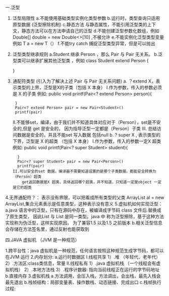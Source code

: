 一.泛型
1. 泛型局限性
   a.不能使用基础类型实例化类型参数
   b.运行时，类型查询只适用原型数据 (泛型擦除机制)
   c.静态方法 与静态属性，不能引用泛型类的上下文，静态方法可以在方法申请自己的泛型
   d.不能创建泛型参数化数组，例如 Double<T>[] double = new Double<>[10] ,不被允许
   e.不能实例化泛型类型变量 例如 T a = new T（）
   f.不能try catch 捕捉泛型类型异常，但是可以抛出
2. 泛型类型继承规则
   a.Student 继承 Person ，那么 Pair<Student> 与 Pair<Person> 无关系。
   b.泛型类可以继承扩展其他泛型类 ，例如
   class Student<T> extend Person<T> {

   }
3. 通配符类型 (引入为了解决上述 Pair<Student> 与 Pair<Person> 无关系问题)
   a. ？extend X，表示类型的上界，泛型是X的子类（包括 X 本身）
      I.作为参数，传入的参数必须是 X 的子类
        例如:
        public void  printf(Pair<? extend Person> person){

        }
        Pair<? extend Person> pair = new Pair<Student>()
        printf(pair)
      II.不能够set，编译，由于我们并不知道具体对应对于（Person），set是不安全的,但是 get 是安全的，
         因为指导泛型一定都是（Person）子类
     III. 总结访问数据是安全的，并且不能set 写入数据 包括null
   b. ? super X , 表示类型的下界，泛型是 X 的超类 （包括 X 本身）
      I.作为参数，传入的参数一定X 超类
         例如:
         public void printf(Pair<? super Student> student){

         }
         Pair<? super Student> pair = new Pair<Person>()
         printf(pair)
       II.可以安全的set 数据，编译器不需要知道设置的是哪个子类数据，都能安全转换为 （Person）超类
           get返回数据是X 超类，具体返回哪个超类，并不知道，只知道一定是object 一定是它的超类
4.无界通配符？： 表示没有界限，可以把看成所有类型的父类
      ArrayList<?> al  = new ArrayList<?>,集合元素表示是任意类型，这种表示没有意义
5.虚拟机如何实现泛型：
  a.java 语言中的泛型，只有在源码中存在，被编译成字节码 class 文件后.替换成了原生类型，
  因此List<Int> 与 List<String> 是同一类型。java 中 称为泛型擦除，基于这种方法实现称为伪泛型，这样实现原因，
  为了兼容1.5 以及1.5 之前版本
  b.相关泛型信息 会存储在方法签名里，通过反射也能获取到





四.JAVA 虚拟机 （JVM 是一种规范）

1.跨平台性：java 虚拟机是一种规范，任何语言按照这种规范生成字节码，都可以在JVM 运行
2.内存划分:
  a.运行时数据区
    I.线程共享
      1）.堆 （年轻代、老年代）
      2）.方法区:class类信息，常量
    II.线程私有
       1）.java 虚拟机栈 （一个线程会有虚拟机栈）
       2）.本地方法栈
       3）.程序计数器: 指向当前线程正在运行的字节码地址
  b.直接内存
 3.虚拟机栈
    a.方法调用，会压入栈，方法调出，会出栈，最先入栈会最先退出
    b.栈帧结构：局部变量表、操作数栈、动态链接、完成出口
    c.栈帧执行过程: